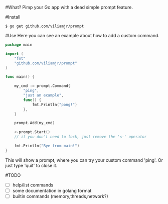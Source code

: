 #What?
Pimp your Go app with a dead simple prompt feature.

#Install
~~~
$ go get github.com/viliamjr/prompt
~~~

#Use
Here you can see an example about how to add a custom command.
~~~ go
package main

import (
    "fmt"
    "github.com/viliamjr/prompt"
)

func main() {

    my_cmd := prompt.Command{
        "ping",
        "just an example",
        func() {
            fmt.Println("pong!")
        },
    }

    prompt.Add(my_cmd)

    <-prompt.Start()
    // if you don't need to lock, just remove the '<-' operator

    fmt.Println("Bye from main!")
}
~~~

This will show a prompt, where you can try your custom command 'ping'. Or just type 'quit' to close it.

#TODO
- [ ] help/list commands
- [ ] some documentation in golang format
- [ ] builtin commands (memory,threads,network?)
